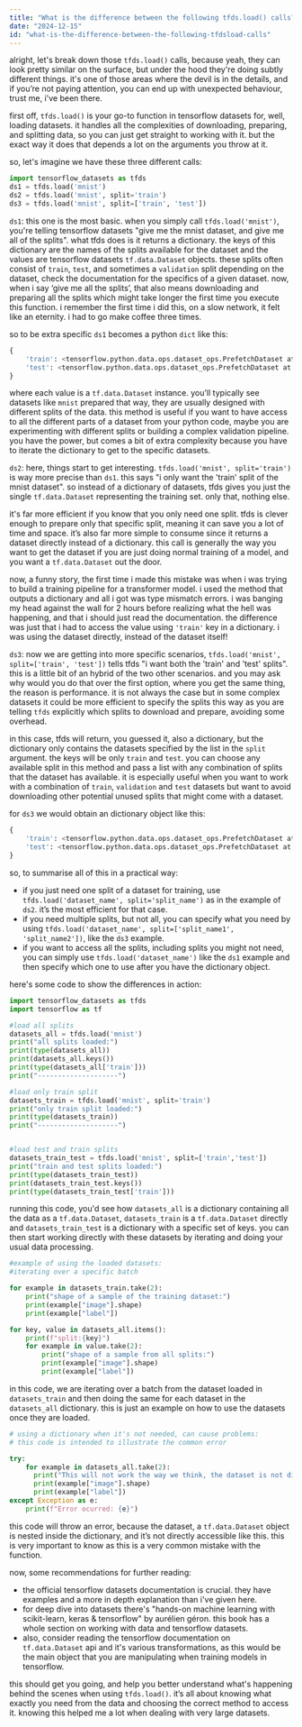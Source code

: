 ```yaml
---
title: "What is the difference between the following tfds.load() calls?"
date: "2024-12-15"
id: "what-is-the-difference-between-the-following-tfdsload-calls"
---
```


alright, let's break down those `tfds.load()` calls, because yeah, they can look pretty similar on the surface, but under the hood they're doing subtly different things. it's one of those areas where the devil is in the details, and if you’re not paying attention, you can end up with unexpected behaviour, trust me, i've been there.

first off, `tfds.load()` is your go-to function in tensorflow datasets for, well, loading datasets. it handles all the complexities of downloading, preparing, and splitting data, so you can just get straight to working with it. but the exact way it does that depends a lot on the arguments you throw at it.

so, let's imagine we have these three different calls:

```python
import tensorflow_datasets as tfds
ds1 = tfds.load('mnist')
ds2 = tfds.load('mnist', split='train')
ds3 = tfds.load('mnist', split=['train', 'test'])
```

`ds1`: this one is the most basic. when you simply call `tfds.load('mnist')`, you're telling tensorflow datasets "give me the mnist dataset, and give me all of the splits". what tfds does is it returns a dictionary. the keys of this dictionary are the names of the splits available for the dataset and the values are tensorflow datasets `tf.data.Dataset` objects. these splits often consist of `train`, `test`, and sometimes a `validation` split depending on the dataset, check the documentation for the specifics of a given dataset. now, when i say ‘give me all the splits’, that also means downloading and preparing all the splits which might take longer the first time you execute this function. i remember the first time i did this, on a slow network, it felt like an eternity. i had to go make coffee three times.

so to be extra specific `ds1` becomes a python `dict` like this:

```python
{
    'train': <tensorflow.python.data.ops.dataset_ops.PrefetchDataset at 0x...>,
    'test': <tensorflow.python.data.ops.dataset_ops.PrefetchDataset at 0x...>
}

```

where each value is a `tf.data.Dataset` instance. you'll typically see datasets like `mnist` prepared that way, they are usually designed with different splits of the data. this method is useful if you want to have access to all the different parts of a dataset from your python code, maybe you are experimenting with different splits or building a complex validation pipeline. you have the power, but comes a bit of extra complexity because you have to iterate the dictionary to get to the specific datasets.

`ds2`: here, things start to get interesting. `tfds.load('mnist', split='train')` is way more precise than `ds1`. this says "i only want the 'train' split of the mnist dataset". so instead of a dictionary of datasets, tfds gives you just the single `tf.data.Dataset` representing the training set. only that, nothing else.

it's far more efficient if you know that you only need one split. tfds is clever enough to prepare only that specific split, meaning it can save you a lot of time and space. it’s also far more simple to consume since it returns a dataset directly instead of a dictionary. this call is generally the way you want to get the dataset if you are just doing normal training of a model, and you want a `tf.data.Dataset` out the door.

now, a funny story, the first time i made this mistake was when i was trying to build a training pipeline for a transformer model. i used the method that outputs a dictionary and all i got was type mismatch errors. i was banging my head against the wall for 2 hours before realizing what the hell was happening, and that i should just read the documentation. the difference was just that i had to access the value using `'train'` key in a dictionary. i was using the dataset directly, instead of the dataset itself!

`ds3`: now we are getting into more specific scenarios, `tfds.load('mnist', split=['train', 'test'])` tells tfds "i want both the 'train' and 'test' splits". this is a little bit of an hybrid of the two other scenarios. and you may ask why would you do that over the first option, where you get the same thing, the reason is performance. it is not always the case but in some complex datasets it could be more efficient to specify the splits this way as you are telling `tfds` explicitly which splits to download and prepare, avoiding some overhead.

in this case, tfds will return, you guessed it, also a dictionary, but the dictionary only contains the datasets specified by the list in the `split` argument. the keys will be only `train` and `test`. you can choose any available split in this method and pass a list with any combination of splits that the dataset has available. it is especially useful when you want to work with a combination of `train`, `validation` and `test` datasets but want to avoid downloading other potential unused splits that might come with a dataset.

for `ds3` we would obtain an dictionary object like this:

```python
{
    'train': <tensorflow.python.data.ops.dataset_ops.PrefetchDataset at 0x...>,
    'test': <tensorflow.python.data.ops.dataset_ops.PrefetchDataset at 0x...>
}
```

so, to summarise all of this in a practical way:

*   if you just need one split of a dataset for training, use `tfds.load('dataset_name', split='split_name')` as in the example of `ds2`. it’s the most efficient for that case.
*   if you need multiple splits, but not all, you can specify what you need by using `tfds.load('dataset_name', split=['split_name1', 'split_name2'])`, like the `ds3` example.
*   if you want to access all the splits, including splits you might not need, you can simply use `tfds.load('dataset_name')` like the `ds1` example and then specify which one to use after you have the dictionary object.

here's some code to show the differences in action:

```python
import tensorflow_datasets as tfds
import tensorflow as tf

#load all splits
datasets_all = tfds.load('mnist')
print("all splits loaded:")
print(type(datasets_all))
print(datasets_all.keys())
print(type(datasets_all['train']))
print("--------------------")

#load only train split
datasets_train = tfds.load('mnist', split='train')
print("only train split loaded:")
print(type(datasets_train))
print("--------------------")


#load test and train splits
datasets_train_test = tfds.load('mnist', split=['train','test'])
print("train and test splits loaded:")
print(type(datasets_train_test))
print(datasets_train_test.keys())
print(type(datasets_train_test['train']))

```

running this code, you'd see how `datasets_all` is a dictionary containing all the data as a `tf.data.Dataset`, `datasets_train` is a `tf.data.Dataset` directly and `datasets_train_test` is a dictionary with a specific set of keys. you can then start working directly with these datasets by iterating and doing your usual data processing.

```python
#example of using the loaded datasets:
#iterating over a specific batch

for example in datasets_train.take(2):
    print("shape of a sample of the training dataset:")
    print(example["image"].shape)
    print(example["label"])

for key, value in datasets_all.items():
    print(f"split:{key}")
    for example in value.take(2):
        print("shape of a sample from all splits:")
        print(example["image"].shape)
        print(example["label"])
```

in this code, we are iterating over a batch from the dataset loaded in `datasets_train` and then doing the same for each dataset in the `datasets_all` dictionary. this is just an example on how to use the datasets once they are loaded.

```python
# using a dictionary when it's not needed, can cause problems:
# this code is intended to illustrate the common error

try:
    for example in datasets_all.take(2):
      print("This will not work the way we think, the dataset is not directly accessible:")
      print(example["image"].shape)
      print(example["label"])
except Exception as e:
    print(f"Error ocurred: {e}")
```

this code will throw an error, because the dataset, a `tf.data.Dataset` object is nested inside the dictionary, and it’s not directly accessible like this. this is very important to know as this is a very common mistake with the function.

now, some recommendations for further reading:

*   the official tensorflow datasets documentation is crucial. they have examples and a more in depth explanation than i've given here.
*   for deep dive into datasets there's "hands-on machine learning with scikit-learn, keras & tensorflow" by aurélien géron. this book has a whole section on working with data and tensorflow datasets.
*   also, consider reading the tensorflow documentation on `tf.data.Dataset` api and it's various transformations, as this would be the main object that you are manipulating when training models in tensorflow.

this should get you going, and help you better understand what's happening behind the scenes when using `tfds.load()`. it’s all about knowing what exactly you need from the data and choosing the correct method to access it. knowing this helped me a lot when dealing with very large datasets.

